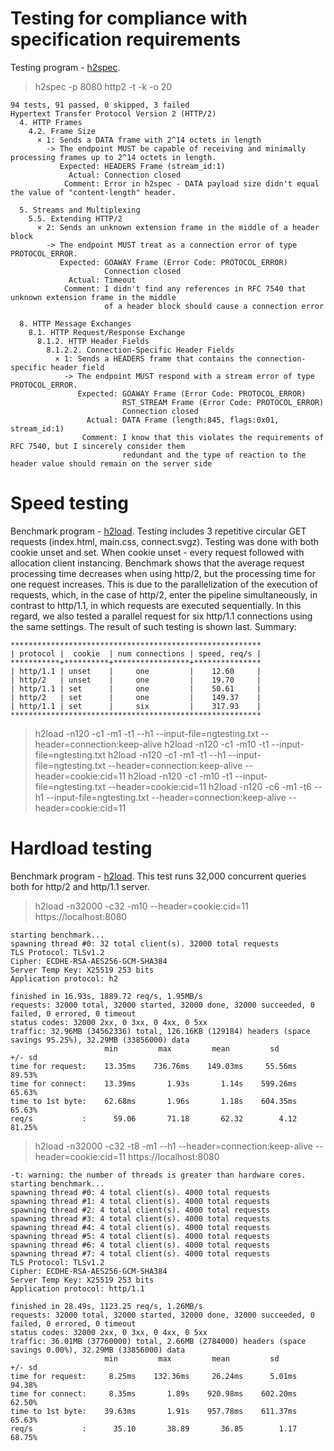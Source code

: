 # Testing for compliance with specification requirements
Testing program - [h2spec](https://github.com/summerwind/h2spec). 

> h2spec -p 8080 http2 -t -k -o 20

```
94 tests, 91 passed, 0 skipped, 3 failed
Hypertext Transfer Protocol Version 2 (HTTP/2)
  4. HTTP Frames
    4.2. Frame Size      
      × 1: Sends a DATA frame with 2^14 octets in length
        -> The endpoint MUST be capable of receiving and minimally processing frames up to 2^14 octets in length.
           Expected: HEADERS Frame (stream_id:1)
             Actual: Connection closed
            Comment: Error in h2spec - DATA payload size didn't equal the value of "content-length" header.  
 
  5. Streams and Multiplexing
    5.5. Extending HTTP/2      
      × 2: Sends an unknown extension frame in the middle of a header block
        -> The endpoint MUST treat as a connection error of type PROTOCOL_ERROR.
           Expected: GOAWAY Frame (Error Code: PROTOCOL_ERROR)
                     Connection closed
             Actual: Timeout
            Comment: I didn't find any references in RFC 7540 that unknown extension frame in the middle
                     of a header block should cause a connection error
 
  8. HTTP Message Exchanges
    8.1. HTTP Request/Response Exchange
      8.1.2. HTTP Header Fields
        8.1.2.2. Connection-Specific Header Fields          
          × 1: Sends a HEADERS frame that contains the connection-specific header field
            -> The endpoint MUST respond with a stream error of type PROTOCOL_ERROR.
               Expected: GOAWAY Frame (Error Code: PROTOCOL_ERROR)
                         RST_STREAM Frame (Error Code: PROTOCOL_ERROR)
                         Connection closed
                 Actual: DATA Frame (length:845, flags:0x01, stream_id:1)
                Comment: I know that this violates the requirements of RFC 7540, but I sincerely consider them
                         redundant and the type of reaction to the header value should remain on the server side   
```

# Speed testing
Benchmark program - [h2load](https://nghttp2.org/documentation/h2load.1.html). Testing includes 3 repetitive circular GET requests (index.html, main.css, connect.svgz). Testing was done with both cookie unset and set. When cookie unset - every request followed with allocation client instancing. Benchmark shows that the average request processing time decreases when using http/2, but the processing time for one request increases. This is due to the parallelization of the execution of requests, which, in the case of http/2, enter the pipeline simultaneously, in contrast to http/1.1, in which requests are executed sequentially. In this regard, we also tested a parallel request for six http/1.1 connections using the same settings. The result of such testing is shown last. Summary:

```
********************************************************
| protocol |  cookie  | num connections | speed, req/s |
***********+**********+*****************+***************
| http/1.1 | unset    |     one         |    12.60     |
| http/2   | unset    |     one         |    19.70     |
| http/1.1 | set      |     one         |    50.61     |
| http/2   | set      |     one         |    149.37    |
| http/1.1 | set      |     six         |    317.93    |
********************************************************
```

> h2load -n120 -c1 -m1 -t1 --h1 --input-file=ngtesting.txt --header=connection:keep-alive
> h2load -n120 -c1 -m10 -t1 --input-file=ngtesting.txt
> h2load -n120 -c1 -m1 -t1 --h1 --input-file=ngtesting.txt --header=connection:keep-alive --header=cookie:cid=11
> h2load -n120 -c1 -m10 -t1 --input-file=ngtesting.txt --header=cookie:cid=11
> h2load -n120 -c6 -m1 -t6 --h1 --input-file=ngtesting.txt --header=connection:keep-alive --header=cookie:cid=11

# Hardload testing
Benchmark program - [h2load](https://nghttp2.org/documentation/h2load.1.html). This test runs 32,000 concurrent queries both for http/2 and http/1.1 server.

> h2load -n32000 -c32 -m10 --header=cookie:cid=11  https://localhost:8080

```
starting benchmark...
spawning thread #0: 32 total client(s). 32000 total requests
TLS Protocol: TLSv1.2
Cipher: ECDHE-RSA-AES256-GCM-SHA384
Server Temp Key: X25519 253 bits
Application protocol: h2

finished in 16.93s, 1889.72 req/s, 1.95MB/s
requests: 32000 total, 32000 started, 32000 done, 32000 succeeded, 0 failed, 0 errored, 0 timeout
status codes: 32000 2xx, 0 3xx, 0 4xx, 0 5xx
traffic: 32.96MB (34562336) total, 126.16KB (129184) headers (space savings 95.25%), 32.29MB (33856000) data
                     min         max         mean         sd        +/- sd
time for request:    13.35ms    736.76ms    149.03ms     55.56ms    89.53%
time for connect:    13.39ms       1.93s       1.14s    599.26ms    65.63%
time to 1st byte:    62.68ms       1.96s       1.18s    604.35ms    65.63%
req/s           :      59.06       71.18       62.32        4.12    81.25%
```

> h2load -n32000 -c32 -t8 -m1 --h1 --header=connection:keep-alive --header=cookie:cid=11  https://localhost:8080

```
-t: warning: the number of threads is greater than hardware cores.
starting benchmark...
spawning thread #0: 4 total client(s). 4000 total requests
spawning thread #1: 4 total client(s). 4000 total requests
spawning thread #2: 4 total client(s). 4000 total requests
spawning thread #3: 4 total client(s). 4000 total requests
spawning thread #4: 4 total client(s). 4000 total requests
spawning thread #5: 4 total client(s). 4000 total requests
spawning thread #6: 4 total client(s). 4000 total requests
spawning thread #7: 4 total client(s). 4000 total requests
TLS Protocol: TLSv1.2
Cipher: ECDHE-RSA-AES256-GCM-SHA384
Server Temp Key: X25519 253 bits
Application protocol: http/1.1
 
finished in 28.49s, 1123.25 req/s, 1.26MB/s
requests: 32000 total, 32000 started, 32000 done, 32000 succeeded, 0 failed, 0 errored, 0 timeout
status codes: 32000 2xx, 0 3xx, 0 4xx, 0 5xx
traffic: 36.01MB (37760000) total, 2.66MB (2784000) headers (space savings 0.00%), 32.29MB (33856000) data
                     min         max         mean         sd        +/- sd
time for request:     8.25ms    132.36ms     26.24ms      5.01ms    94.38%
time for connect:     8.35ms       1.89s    920.98ms    602.20ms    62.50%
time to 1st byte:    39.63ms       1.91s    957.78ms    611.37ms    65.63%
req/s           :      35.10       38.89       36.85        1.17    68.75%
```
